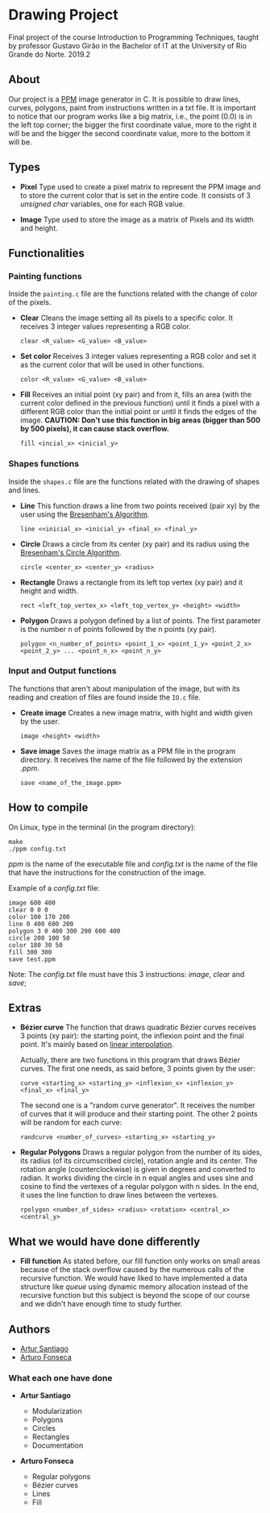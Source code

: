 # Drawing Project
Final project of the course Introduction to Programming Techniques, taught by professor Gustavo Girão in the Bachelor of IT at the University of Rio Grande do Norte. 2019.2

## About
Our project is a <a href="http://netpbm.sourceforge.net/doc/ppm.html">PPM</a> image generator in C. It is possible to draw lines, curves, polygons, paint from instructions written in a txt file.
It is important to notice that our program works like a big matrix, i.e., the point (0.0) is in the left top corner; the bigger the first coordinate value, more to the right it will be and the bigger the second coordinate value, more to the bottom it will be.

## Types
 * **Pixel** Type used to create a pixel matrix to represent the PPM image and to store the current color that is set in the entire code. It consists of 3 *unsigned char* variables, one for each RGB value.

 * **Image** Type used to store the image as a matrix of Pixels and its width and height.
 
## Functionalities
### Painting functions
Inside the `painting.c` file are the functions related with the change of color of the pixels.

* **Clear** Cleans the image setting all its pixels to a specific color. It receives 3 integer values representing a RGB color.

   `clear <R_value> <G_value> <B_value>`

* **Set color** Receives 3 integer values representing a RGB color and set it as the current color that will be used in other functions.

   `color <R_value> <G_value> <B_value>`

* **Fill** Receives an initial point (xy pair) and from it, fills an area (with the current color defined in the previous function) until it finds a pixel with a different RGB color than the initial point or until it finds the edges of the image. <b>CAUTION: Don't use this function in big areas (bigger than 500 by 500 pixels), it can cause stack overflow.</b>

   `fill <incial_x> <inicial_y>`

### Shapes functions
Inside the `shapes.c` file are the functions related with the drawing of shapes and lines.

* **Line** This function draws a line from two points received (pair xy) by the user using the <a href="https://www.cs.helsinki.fi/group/goa/mallinnus/lines/bresenh.html">Bresenham's Algorithm</a>.

   `line <<inicial_x> <inicial_y> <final_x> <final_y>`

* **Circle** Draws a circle from its center (xy pair) and its radius using the <a href="https://www.geeksforgeeks.org/bresenhams-circle-drawing-algorithm/">Bresenham's Circle Algorithm</a>. 

   `circle <center_x> <center_y> <radius>`

* **Rectangle** Draws a rectangle from its left top vertex (xy pair) and it height and width. 

   `rect <left_top_vertex_x> <left_top_vertex_y> <height> <width>`
   
* **Polygon** Draws a polygon defined by a list of points. The first parameter is the number n of points followed by the n points (xy pair).

   `polygon <n_number_of_points> <point_1_x> <point_1_y> <point_2_x> <point_2_y> ... <point_n_x> <point_n_y>`

### Input and Output functions
The functions that aren't about manipulation of the image, but with its reading and creation of files are found inside the `IO.c` file.

* **Create image** Creates a new image matrix, with hight and width given by the user.

   `image <height> <width>`
   
* **Save image** Saves the image matrix as a PPM file in the program directory. It receives the name of the file followed by the extension *.ppm*.

   `save <name_of_the_image.ppm>`

## How to compile
On Linux, type in the terminal (in the program directory):
```
make
./ppm config.txt
```
*ppm* is the name of the executable file and *config.txt* is the name of the file that have the instructions for the construction of the image.

Example of a *config.txt* file:
```
image 600 400
clear 0 0 0
color 100 170 200
line 0 400 600 200
polygon 3 0 400 300 200 600 400
circle 200 100 50
color 180 30 50
fill 300 300
save test.ppm
```
Note: The *config.txt* file must have this 3 instructions: *image*, *clear* and *save*;

## Extras

* **Bézier curve** The function that draws quadratic Bézier curves receives 3 points (xy pair): the starting point, the inflexion point and the final point. It's mainly based on <a href="https://www.youtube.com/watch?v=mAi2-LTC2CA">linear interpolation</a>.
   
   Actually, there are two functions in this program that draws Bézier curves. The first one needs, as said before, 3 points given by the user:
  
   `curve <starting_x> <starting_y> <inflexion_x> <inflexion_y> <final_x> <final_y>`
  
   The second one is a "random curve generator". It receives the number of curves that it will produce and their starting point. The other 2 points will be random for each curve:
  
   `randcurve <number_of_curves> <starting_x> <starting_y>`

* **Regular Polygons** Draws a regular polygon from the number of its sides, its radius (of its circumscribed circle), rotation angle and its center. The rotation angle (counterclockwise) is given in degrees and converted to radian. It works dividing the circle in n equal angles and uses sine and cosine to find the vertexes of a regular polygon with n sides. In the end, it uses the line function to draw lines between the vertexes.

   `rpolygon <number_of_sides> <radius> <rotation> <central_x> <central_y>`

## What we would have done differently 

* **Fill function** As stated before, our fill function only works on small areas because of the stack overflow caused by the numerous calls of the recursive function. We would have liked to have implemented a data structure like *queue* using dynamic memory allocation instead of the recursive function but this subject is beyond the scope of our course and we didn't have enough time to study further. 

## Authors
* <a href="https://github.com/artursantiago">Artur Santiago</a>
* <a href="https://github.com/arturo32">Arturo Fonseca</a>

### What each one have done

* **Artur Santiago**
  * Modularization
  * Polygons
  * Circles
  * Rectangles
  * Documentation

* **Arturo Fonseca**
  * Regular polygons
  * Bézier curves
  * Lines
  * Fill
